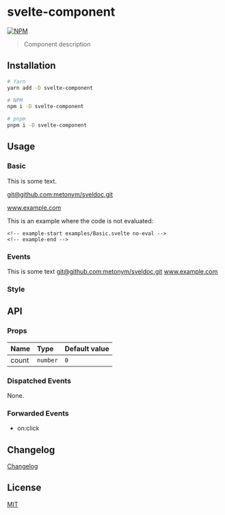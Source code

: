 # svelte-component

[![NPM][npm]][npm-url]

> Component description

## Installation

```bash
# Yarn
yarn add -D svelte-component

# NPM
npm i -D svelte-component

# pnpm
pnpm i -D svelte-component
```

## Usage

### Basic

This is some text.

[git@github.com:metonym/sveldoc.git](git@github.com:metonym/sveldoc.git)

www.example.com

<!-- example-start examples/Basic.svelte -->
<!-- example-end -->

<!-- example-start examples/Basic.svelte blocks:markup -->
<!-- example-end -->

This is an example where the code is not evaluated:

```
<!-- example-start examples/Basic.svelte no-eval -->
<!-- example-end -->
```

<!-- example-start examples/Basic.svelte no-eval -->
<!-- example-end -->

### Events

This is some text [git@github.com:metonym/sveldoc.git](git@github.com:metonym/sveldoc.git)
www.example.com

<!-- example-start examples/Events.svelte height:400px -->
<!-- example-end -->

### Style

<!-- example-start examples/Style.svelte blocks:markup,style -->
<!-- example-end -->

## API

### Props

| Name  | Type     | Default value |
| :---- | :------- | :------------ |
| count | `number` | `0`           |

### Dispatched Events

None.

### Forwarded Events

- on:click

## Changelog

[Changelog](./CHANGELOG.md)

## License

[MIT](./LICENSE)

[npm]: https://img.shields.io/npm/v/svelte-component.svg?color=%23ff3e00&style=for-the-badge
[npm-url]: https://npmjs.com/package/svelte-component
